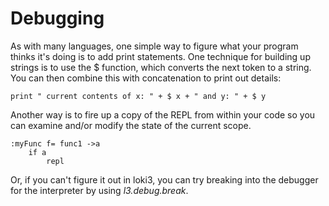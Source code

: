 Debugging
=========

As with many languages, one simple way to figure what your program thinks it's doing is to add print statements.  One technique for building up strings is to use the $ function, which converts the next token to a string.  You can then combine this with concatenation to print out details:

```
print " current contents of x: " + $ x + " and y: " + $ y
```

Another way is to fire up a copy of the REPL from within your code so you can examine and/or modify the state of the current scope.

```
:myFunc f= func1 ->a
	if a
	    repl
```

Or, if you can't figure it out in loki3, you can try breaking into the debugger for the interpreter by using *l3.debug.break*.

